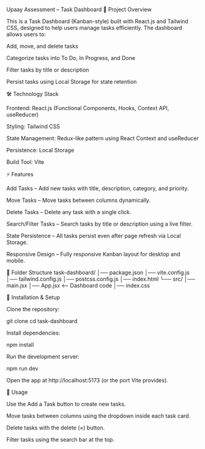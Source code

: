 Upaay Assessment – Task Dashboard
📌 Project Overview

This is a Task Dashboard (Kanban-style) built with React.js and Tailwind CSS, designed to help users manage tasks efficiently. The dashboard allows users to:

Add, move, and delete tasks

Categorize tasks into To Do, In Progress, and Done

Filter tasks by title or description

Persist tasks using Local Storage for state retention

🛠 Technology Stack

Frontend: React.js (Functional Components, Hooks, Context API, useReducer)

Styling: Tailwind CSS

State Management: Redux-like pattern using React Context and useReducer

Persistence: Local Storage

Build Tool: Vite

⚡ Features

Add Tasks – Add new tasks with title, description, category, and priority.

Move Tasks – Move tasks between columns dynamically.

Delete Tasks – Delete any task with a single click.

Search/Filter Tasks – Search tasks by title or description using a live filter.

State Persistence – All tasks persist even after page refresh via Local Storage.

Responsive Design – Fully responsive Kanban layout for desktop and mobile.

📂 Folder Structure
task-dashboard/
│── package.json
│── vite.config.js
│── tailwind.config.js
│── postcss.config.js
│── index.html
└── src/
    │── main.jsx
    │── App.jsx          <-- Dashboard code
    │── index.css

🚀 Installation & Setup

Clone the repository:

git clone <your-repo-url>
cd task-dashboard


Install dependencies:

npm install


Run the development server:

npm run dev


Open the app at http://localhost:5173 (or the port Vite provides).

🎯 Usage

Use the Add a Task button to create new tasks.

Move tasks between columns using the dropdown inside each task card.

Delete tasks with the delete (×) button.

Filter tasks using the search bar at the top.
